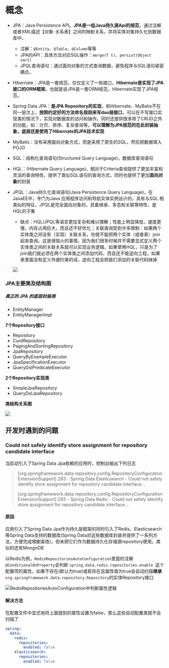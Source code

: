 # 概念

- JPA：Java Persistence API。**JPA是一组Java持久层Api的规范**，通过注解或者XML描述【对象-关系表】之间的映射关系，并将实体对象持久化到数据库中。
  
  - 注解：`@Entity`、`@Table`、`@Column`等等
  - JPA的API：具体方法对应SQL操作：`merge(T t)`、`persist(Object var1)`
  - JPQL查询语句：通过面向对象的方式查询数据，避免程序与SQL语句紧密耦合。
  
- Hibernate：JPA是一套规范，仅仅定义了一些接口，**Hibernate是实现了JPA接口的ORM框架**。也就是说JPA是一套ORM规范，Hibernate实现了JPA规范。

- Spring Data JPA：**是JPA Repository的实现**，和Hibernate、MyBatis不在同一层次上。**按照约定好的方法命名规则来写dao层接口**，可以在不写接口实现类的情况下，实现对数据库的访问和操作。同时还提供很多除了CRUD之外的功能，如：分页、排序、复杂查询等。**可以理解为JPA规范的在此封装抽象，底层还是使用了Hibernate的JPA技术实现**

- MyBatis：没有采用面向对象方式，而是采用了原生的SQL，然后把数据填入POJO

- SQL：结构化查询语句(Structured Query Language)，数据库查询语句

- HQL：(Hibernate Query Language)，相对于Criteria查询提供了更加丰富和灵活的查询特性，提供了类似SQL语句的查询方式，同时也提供了更加**面向对象**的封装

- JPQL：Java持久化查询语句(Java Persistence Query Language)，在JavaEE中，专门为Java 应用程序访问和导航实体实例设计的，具有与SQL 相类似的特征，JPQL是完全面向对象的，具备继承、多态和关联等特性，是HQL的子集

  - 缺点：HQL/JPQL等语言更加复杂和难以理解；性能上明显降低，速度更慢，内存占用巨大，而且还不好优化；关联查询受到许多限制：如果两个实体类之间没有（实现）关联关系，你就不能把两个实体（或者表）join起来查询。这是很恼火的事情，因为我们很多时候并不需要显式定义两个实体类之间的关联关系就可以实现业务逻辑，如果使用HQL，只是为了join我们就必须在两个实体类之间添加代码，而且还不能逆向工程，如果表里面没有定义外键约束的话，逆向工程会把我们添加的关联代码抹掉

  

  

  ![](https://gitee.com/ngwingbun/picgo-image/raw/master/images/007S8ZIlgy1gfsrory7h9j30k80cogn9-20210312220056561.jpg)





### JPA主要类及结构图

##### 真正的 JPA 的底层封装类

- EntityManager
- EntityManagerImpl

**7个Repository接口**

- Repository
- CurdRepository
- PagingAndSortingRepository
- JpaRepository
- QueryByExampleExecutor
- JpaSpecificationExecutor
- QueryDslPredicateExecutor

**2个Repository实现类**

- SimpleJpaRepository
- QueryDslJpaRepository

**类结构关系图**

![](https://gitee.com/ngwingbun/picgo-image/raw/master/images/007S8ZIlgy1gfsrosdgs1j316a0q20ve.jpg)



## 开发时遇到的问题

### Could not safely identify store assignment for repository candidate interface

当启动引入了Spring Data Jpa依赖的应用时，控制台输出下列日志

> [org.springframework.data.repository.config.RepositoryConfigurationExtensionSupport] 283 - Spring Data Elasticsearch - Could not safely identify store assignment for repository candidate interface…
>
> [org.springframework.data.repository.config.RepositoryConfigurationExtensionSupport] 283 - Spring Data Redis - Could not safely identify store assignment for repository candidate interface…

#### 原因

应用引入了Spring Data Jpa作为持久层框架的同时引入了Redis、Elasticsearch等Spring Data支持的数据库(Spring Data对这些数据库封装并提供了一系列方法，方便完成增删查改)，但未把它们作为数据持久化存储源repository使用。类似的还有MongoDB

以Redis为例，`RedisRepositoriesAutoConfiguration`里面的注解`@ConditionalOnProperty`会判断 `spring.data.redis.repositories.enable `这个配置项的属性，如果不存在(默认为true)或若存在且属性值为true会自动扫描**继承**`org.springframework.data.repository.Repository`的实体Repository接口

![RedisRepositoriesAutoConfiguration中判断属性逻辑](https://gitee.com/ngwingbun/picgo-image/raw/master/images/20210830163455.png)

#### 解决方法

在配置文件中显式地将上面提到的属性设置为false，那么这些自动配置类就不会扫描了

```yaml
spring:
  data:
    redis:
      repositories:
        enabled: false
    elasticsearch:
      repositories:
        enabled: false
```

